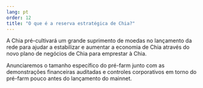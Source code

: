 ```yaml
---
lang: pt
order: 12
title: "O que é a reserva estratégica de Chia?"
---
```


A Chia pré-cultivará um grande suprimento de moedas no lançamento da rede para ajudar a estabilizar e aumentar a economia de Chia através do novo plano de negócios de Chia para emprestar à Chia.

Anunciaremos o tamanho específico do pré-farm junto com as demonstrações financeiras auditadas e controles corporativos em torno do pré-farm pouco antes do lançamento do mainnet.
